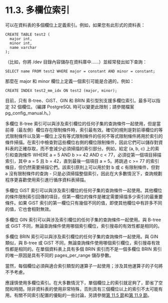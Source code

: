 # 11.3. 多欄位索引

可以在資料表的多個欄位上定義索引。例如，如果您有此形式的資料表：

```
CREATE TABLE test2 (
  major int,
  minor int,
  name varchar
);
```

（比如，你將 /dev 目錄內容儲存在資料庫中......）並經常發出如下查詢：

```
SELECT name FROM test2 WHERE major = constant AND minor = constant;
```

那麼在 major 和 minor 欄位上定義一個索引可能是合適的，例如：

```
CREATE INDEX test2_mm_idx ON test2 (major, minor);
```

目前，只有 B-tree、GiST、GIN 和 BRIN 索引型別支援多欄位索引。最多可以指定 32 個欄位。（編譯 PostgreSQL 時可以變更此限制；請參閱檔案 pg\_config\_manual.h。）

多欄位 B-tree 索引可以與涉及索引欄位的任何子集的查詢條件一起使用，但是當前導（最左側）欄位存在限制條件時，索引最有效。確切的規則是對前導欄位的等式限制條件以及第一欄位上沒有等式限制條件的任何不等式限制條件將用於索引的條件掃描。在索引中檢查對這些欄位右側的欄位限制條件，因此它們可以儲存對資料表的正確存取，而不會減少必須掃描的索引部分。例如，給定 (a, b, c) 上的索引和查詢條件 WHERE a = 5 AND b >= 42 AND c < 77，必須從第一個項目掃描索引，其中 a = 5 且 b = 42，直到最後一個項目 a = 5。將跳過 c >= 77 的索引條目，但仍然需要掃描它們。該索引原則上可以用於對 b 或 c 有限制條件，但對 a 沒有限制條件的查詢 - 只是必須掃描整個索引，因此在大多數情況下，查詢規劃程序更喜歡使用索引進行循序資料表掃描。

多欄位 GiST 索引可以與涉及索引欄位的任何子集的查詢條件一起使用。其他欄位的條件限制索引回傳的項目，但第一欄位的條件是確定需要掃描多少索引的最重要條件。如果 GiST 索引的第一欄位只有幾個不同的值，即使其他欄位中有許多不同的值，它也會相對無效。

多欄位 GIN 索引可以與涉及索引欄位的任何子集的查詢條件一起使用。與 B-tree 或 GiST 不同，無論查詢條件使用哪個索引欄位，索引搜尋的有效性都是相同的。

多欄位 BRIN 索引可以與涉及索引欄位的任何子集的查詢條件一起使用。與 GIN 類似，與 B-tree 或 GiST 不同，無論查詢條件使用哪個索引欄位，索引搜尋有效性都是相同的。在單個資料表上具有多個 BRIN 索引而不是一個多欄位 BRIN 索引的唯一原因是具有不同的 pages\_per\_range 儲存參數。

當然，每個欄位必須與適合索引類型的運算子一起使用；涉及其他運算子的子句將不予考慮。

應謹慎使用多欄位索引。在大多數情況下，單個欄位上的索引就足夠了，節省了空間和時間。除非資料表的使用非常特殊，否則具有三個欄位以上的索引不太可能有用。有關不同索引配置的優點的一些討論，另請參閱[第 11.5 節](combining-multiple-indexes.md)和[第 11.9 節](index-only-scans-and-covering-indexes.md)。
